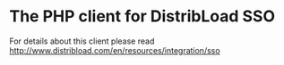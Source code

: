 The PHP client for DistribLoad SSO
==================================

For details about this client please read http://www.distribload.com/en/resources/integration/sso
